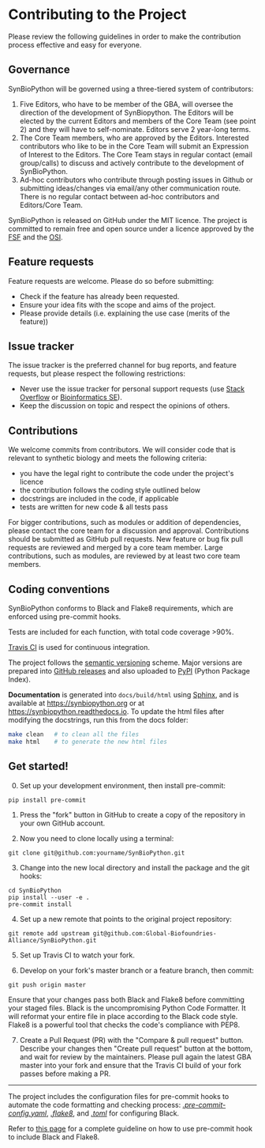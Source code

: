 # Contributing to the Project

Please review the following guidelines in order to make the contribution process effective and easy for everyone. 


## Governance

SynBioPython will be governed using a three-tiered system of contributors:
1. Five Editors, who have to be member of the GBA, will oversee the direction of the development of SynBiopython. The Editors will be elected by the current Editors and members of the Core Team (see point 2) and they will have to self-nominate. Editors serve 2 year-long terms.
2. The Core Team members, who are approved by the Editors. Interested contributors who like to be in the Core Team will submit an Expression of Interest to the Editors. The Core Team stays in regular contact (email group/calls) to discuss and actively contribute to the development of SynBioPython.
3. Ad-hoc contributors who contribute through posting issues in Github or submitting ideas/changes via email/any other communication route. There is no regular contact between ad-hoc contributors and Editors/Core Team.

SynBioPython is released on GitHub under the MIT licence. The project is committed to remain free and open source under a licence approved by the [FSF](https://www.fsf.org) and the [OSI](https://opensource.org).

## Feature requests

Feature requests are welcome. Please do so before submitting:
* Check if the feature has already been requested.
* Ensure your idea fits with the scope and aims of the project.
* Please provide details (i.e. explaining the use case (merits of the feature))


## Issue tracker

The issue tracker is the preferred channel for bug reports, and feature requests, but please respect the following restrictions:
* Never use the issue tracker for personal support requests (use [Stack Overflow](https://stackoverflow.com) or [Bioinformatics SE](https://bioinformatics.stackexchange.com)).
* Keep the discussion on topic and respect the opinions of others.


## Contributions

We welcome commits from contributors. We will consider code that is relevant to synthetic biology and meets the following criteria:
* you have the legal right to contribute the code under the project's licence
* the contribution follows the coding style outlined below
* docstrings are included in the code, if applicable
* tests are written for new code & all tests pass

For bigger contributions, such as modules or addition of dependencies, please contact the core team for a discussion and approval. Contributions should be submitted as GitHub pull requests. New feature or bug fix pull requests are reviewed and merged by a core team member. Large contributions, such as modules, are reviewed by at least two core team members.


## Coding conventions

SynBioPython conforms to Black and Flake8 requirements, which are enforced using pre-commit hooks.

Tests are included for each function, with total code coverage >90%.

[Travis CI](https://travis-ci.org/github/Global-Biofoundries-Alliance/SynBioPython) is used for continuous integration.

The project follows the [semantic versioning](https://semver.org) scheme. Major versions are prepared into [GitHub releases](https://github.com/Global-Biofoundries-Alliance/SynBioPython/releases) and also uploaded to [PyPI](https://pypi.org/project/synbiopython/) (Python Package Index).

**Documentation** is generated into `docs/build/html` using [Sphinx](https://www.sphinx-doc.org/en/master/), and is available at https://synbiopython.org or at https://synbiopython.readthedocs.io. To update the html files after modifying the docstrings, run this from the docs folder:

```bash
make clean   # to clean all the files
make html    # to generate the new html files
```


## Get started!
0. Set up your development environment, then install pre-commit:
```
pip install pre-commit
```

1. Press the "fork" button in GitHub to create a copy of the repository in your own GitHub account.

2. Now you need to clone locally using a terminal:
```
git clone git@github.com:yourname/SynBioPython.git
```
3. Change into the new local directory and install the package and the git hooks:
```
cd SynBioPython
pip install --user -e .
pre-commit install
```
4. Set up a new remote that points to the original project repository:
```
git remote add upstream git@github.com:Global-Biofoundries-Alliance/SynBioPython.git
```
5. Set up Travis CI to watch your fork.

6. Develop on your fork's master branch or a feature branch, then commit:
```
git push origin master
```
Ensure that your changes pass both Black and Flake8 before committing your staged files. Black is the uncompromising Python Code Formatter. It will reformat your entire file in place according to the Black code style. Flake8 is a powerful tool that checks the code's compliance with PEP8.

7. Create a Pull Request (PR) with the "Compare & pull request" button. Describe your changes then "Create pull request" button at the bottom, and wait for review by the maintainers. Please pull again the latest GBA master into your fork and ensure that the Travis CI build of your fork passes before making a PR.

---

The project includes the configuration files for pre-commit hooks to automate the code formatting and checking process: _[.pre-commit-config.yaml](https://github.com/Global-Biofoundries-Alliance/SynBioPython/blob/master/.pre-commit-config.yaml)_, _[.flake8](https://github.com/Global-Biofoundries-Alliance/SynBioPython/blob/master/.flake8)_, and _[.toml](https://github.com/Global-Biofoundries-Alliance/SynBioPython/blob/master/.toml)_ for configuring Black.

Refer to [this page](https://ljvmiranda921.github.io/notebook/2018/06/21/precommits-using-black-and-flake8/) for a complete guideline on how to use pre-commit hook to include Black and Flake8.
